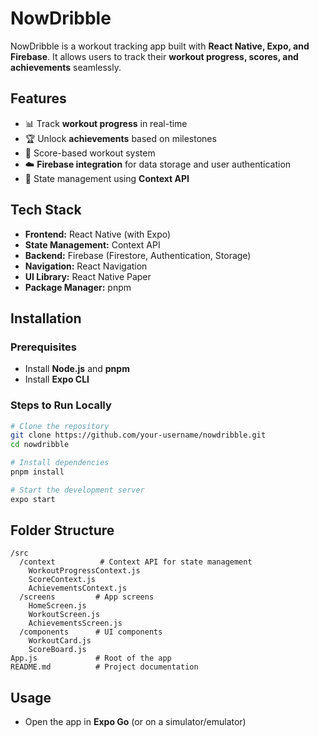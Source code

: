 # NowDribble

NowDribble is a workout tracking app built with **React Native, Expo, and Firebase**. It allows users to track their **workout progress, scores, and achievements** seamlessly.

## Features

- 📊 Track **workout progress** in real-time
- 🏆 Unlock **achievements** based on milestones
- 🎯 Score-based workout system
- ☁️ **Firebase integration** for data storage and user authentication
- 🔄 State management using **Context API**

## Tech Stack

- **Frontend:** React Native (with Expo)
- **State Management:** Context API
- **Backend:** Firebase (Firestore, Authentication, Storage)
- **Navigation:** React Navigation
- **UI Library:** React Native Paper
- **Package Manager:** pnpm

## Installation

### Prerequisites

- Install **Node.js** and **pnpm**
- Install **Expo CLI**

### Steps to Run Locally

```sh
# Clone the repository
git clone https://github.com/your-username/nowdribble.git
cd nowdribble

# Install dependencies
pnpm install

# Start the development server
expo start
```

## Folder Structure

```
/src
  /context          # Context API for state management
    WorkoutProgressContext.js
    ScoreContext.js
    AchievementsContext.js
  /screens         # App screens
    HomeScreen.js
    WorkoutScreen.js
    AchievementsScreen.js
  /components      # UI components
    WorkoutCard.js
    ScoreBoard.js
App.js             # Root of the app
README.md          # Project documentation
```

## Usage

- Open the app in **Expo Go** (or on a simulator/emulator)




